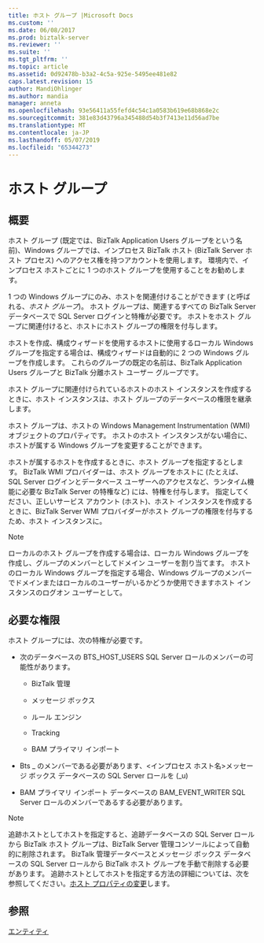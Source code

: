 ```yaml
---
title: ホスト グループ |Microsoft Docs
ms.custom: ''
ms.date: 06/08/2017
ms.prod: biztalk-server
ms.reviewer: ''
ms.suite: ''
ms.tgt_pltfrm: ''
ms.topic: article
ms.assetid: 0d92478b-b3a2-4c5a-925e-5495ee481e82
caps.latest.revision: 15
author: MandiOhlinger
ms.author: mandia
manager: anneta
ms.openlocfilehash: 93e56411a55fefd4c54c1a0583b619e68b868e2c
ms.sourcegitcommit: 381e83d43796a345488d54b3f7413e11d56ad7be
ms.translationtype: MT
ms.contentlocale: ja-JP
ms.lasthandoff: 05/07/2019
ms.locfileid: "65344273"
---
```

# <a name="host-groups"></a>ホスト グループ

## <a name="overview"></a>概要
ホスト グループ (既定では、BizTalk Application Users グループをという名前)、Windows グループでは、インプロセス BizTalk ホスト (BizTalk Server ホスト プロセス) へのアクセス権を持つアカウントを使用します。 環境内で、インプロセス ホストごとに 1 つのホスト グループを使用することをお勧めします。  
  
 1 つの Windows グループにのみ、ホストを関連付けることができます (と呼ばれる、*ホスト グループ*)。 ホスト グループは、関連するすべての BizTalk Server データベースで SQL Server ログインと特権が必要です。 ホストをホスト グループに関連付けると、ホストにホスト グループの権限を付与します。  
  
 ホストを作成、構成ウィザードを使用するホストに使用するローカル Windows グループを指定する場合は、構成ウィザードは自動的に 2 つの Windows グループを作成します。 これらのグループの既定の名前は、BizTalk Application Users グループと BizTalk 分離ホスト ユーザー グループです。  
  
 ホスト グループに関連付けられているホストのホスト インスタンスを作成するときに、ホスト インスタンスは、ホスト グループのデータベースの権限を継承します。  
  
 ホスト グループは、ホストの Windows Management Instrumentation (WMI) オブジェクトのプロパティです。 ホストのホスト インスタンスがない場合に、ホストが属する Windows グループを変更することができます。  
  
 ホストが属するホストを作成するときに、ホスト グループを指定するとします。 BizTalk WMI プロバイダーは、ホスト グループをホストに (たとえば、SQL Server ログインとデータベース ユーザーへのアクセスなど、ランタイム機能に必要な BizTalk Server の特権など) には、特権を付与します。 指定してください、正しいサービス アカウント (ホスト)、ホスト インスタンスを作成するときに、BizTalk Server WMI プロバイダーがホスト グループの権限を付与するため、ホスト インスタンスに。  
  
> [!NOTE]
>  ローカルのホスト グループを作成する場合は、ローカル Windows グループを作成し、グループのメンバーとしてドメイン ユーザーを割り当てます。 ホストのローカル Windows グループを指定する場合、Windows グループのメンバーでドメインまたはローカルのユーザーがいるかどうか使用できますホスト インスタンスのログオン ユーザーとして。  

## <a name="required-permissions"></a>必要な権限  
 ホスト グループには、次の特権が必要です。  
  
-   次のデータベースの BTS_HOST_USERS SQL Server ロールのメンバーの可能性があります。  
  
    -   BizTalk 管理 
  
    -   メッセージ ボックス  
  
    -   ルール エンジン  
  
    -   Tracking  
  
    -   BAM プライマリ インポート  
  
-   Bts _ のメンバーである必要があります、\<インプロセス ホスト名\>メッセージ ボックス データベースの SQL Server ロールを (_u)  
  
-   BAM プライマリ インポート データベースの BAM_EVENT_WRITER SQL Server ロールのメンバーであるする必要があります。  
  
> [!NOTE]
>  追跡ホストとしてホストを指定すると、追跡データベースの SQL Server ロールから BizTalk ホスト グループは、BizTalk Server 管理コンソールによって自動的に削除されます。 BizTalk 管理データベースとメッセージ ボックス データベースの SQL Server ロールから BizTalk ホスト グループを手動で削除する必要があります。 追跡ホストとしてホストを指定する方法の詳細については、次を参照してください。[ホスト プロパティの変更](../core/how-to-modify-host-properties.md)します。  
  
## <a name="see-also"></a>参照  
 [エンティティ](../core/entities.md)